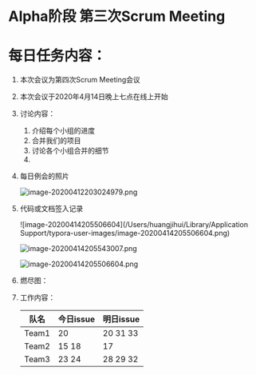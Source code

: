 # Alpha阶段 第三次Scrum Meeting

# 每日任务内容：

1. 本次会议为第四次Scrum Meeting会议

2. 本次会议于2020年4月14日晚上七点在线上开始

3. 讨论内容：

   1. 介绍每个小组的进度
   2. 合并我们的项目
   3. 讨论各个小组合并的细节
   4. 

4. 每日例会的照片

   ![image-20200412203024979.png](https://i.loli.net/2020/04/15/Vxz7dc6STZy8AUk.png)

5. 代码或文档签入记录

   ![image-20200414205506604](/Users/huangjihui/Library/Application Support/typora-user-images/image-20200414205506604.png)

   ![image-20200414205543007.png](https://i.loli.net/2020/04/15/OTBUVrgEAFGRjJp.png)

   ![image-20200414205506604.png](https://i.loli.net/2020/04/15/31ojJhSl4pGYECI.png)

6. 燃尽图：

7. 工作内容：

   | 队名  | 今日issue | 明日issue |
   | ----- | --------- | --------- |
   | Team1 | 20        | 20 31 33  |
   | Team2 | 15 18     | 17        |
   | Team3 | 23 24     | 28 29 32  |

   